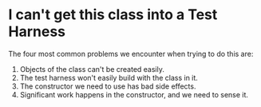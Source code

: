 # I can't get this class into a Test Harness

The four most common problems we encounter when trying to do this are:

1. Objects of the class can't be created easily.
2. The test harness won't easily build with the class in it.
3. The constructor we need to use has bad side effects.
4. Significant work happens in the constructor, and we need to sense it.


